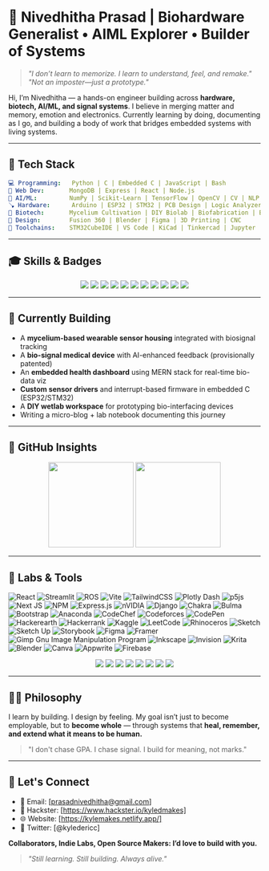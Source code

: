 # 🌱 Nivedhitha Prasad | Biohardware Generalist • AIML Explorer • Builder of Systems

> *"I don’t learn to memorize. I learn to understand, feel, and remake."*
> *"Not an imposter—just a prototype."*

Hi, I’m Nivedhitha — a hands-on engineer building across **hardware, biotech, AI/ML, and signal systems**. I believe in merging matter and memory, emotion and electronics. Currently learning by doing, documenting as I go, and building a body of work that bridges embedded systems with living systems.

---

## 🔧 Tech Stack

```yaml
💻 Programming:   Python | C | Embedded C | JavaScript | Bash  
📆 Web Dev:       MongoDB | Express | React | Node.js  
🧠 AI/ML:         NumPy | Scikit-Learn | TensorFlow | OpenCV | CV | NLP  
🪠 Hardware:      Arduino | ESP32 | STM32 | PCB Design | Logic Analyzers | Signal Processing  
🧪 Biotech:       Mycelium Cultivation | DIY Biolab | Biofabrication | Biomedical Devices  
🎨 Design:        Fusion 360 | Blender | Figma | 3D Printing | CNC  
🧰 Toolchains:    STM32CubeIDE | VS Code | KiCad | Tinkercad | Jupyter | Git & GitHub  
```

---

## 🎓 Skills & Badges

<p align="center">
  <img src="https://img.shields.io/badge/Python-3776AB?logo=python&logoColor=white&style=for-the-badge" />
  <img src="https://img.shields.io/badge/JavaScript-F7DF1E?logo=javascript&logoColor=black&style=for-the-badge" />
  <img src="https://img.shields.io/badge/MERN%20Stack-Node.js%20%7C%20React%20%7C%20Express%20%7C%20MongoDB-blue?style=for-the-badge" />
  <img src="https://img.shields.io/badge/C-00599C?logo=c&logoColor=white&style=for-the-badge" />
  <img src="https://img.shields.io/badge/Embedded%20C-hardware%20friendly-red?style=for-the-badge" />
  <img src="https://img.shields.io/badge/Fusion%20360-AE8C00?logo=autodesk&logoColor=white&style=for-the-badge" />
  <img src="https://img.shields.io/badge/Blender-F5792A?logo=blender&logoColor=white&style=for-the-badge" />
  <img src="https://img.shields.io/badge/TensorFlow-FF6F00?logo=tensorflow&logoColor=white&style=for-the-badge" />
  <img src="https://img.shields.io/badge/OpenCV-5C3EE8?logo=opencv&logoColor=white&style=for-the-badge" />
  <img src="https://img.shields.io/badge/Git-F05032?logo=git&logoColor=white&style=for-the-badge" />
  <img src="https://img.shields.io/badge/STM32CubeIDE-00ADD8?logo=stmicroelectronics&logoColor=white&style=for-the-badge" />
</p>

---

## 🚧 Currently Building

* A **mycelium-based wearable sensor housing** integrated with biosignal tracking
* A **bio-signal medical device** with AI-enhanced feedback (provisionally patented)
* An **embedded health dashboard** using MERN stack for real-time bio-data viz
* **Custom sensor drivers** and interrupt-based firmware in embedded C (ESP32/STM32)
* A **DIY wetlab workspace** for prototyping bio-interfacing devices
* Writing a micro-blog + lab notebook documenting this journey

---

## 🤖 GitHub Insights

<p align="center">
  <img src="https://github-readme-stats.vercel.app/api?username=yourusername&show_icons=true&theme=radical" height="170px" />
  <img src="https://github-readme-stats.vercel.app/api/top-langs/?username=yourusername&layout=compact&theme=radical" height="170px" />
</p>

---

## 🧪 Labs & Tools
![React](https://img.shields.io/badge/react-%2320232a.svg?style=for-the-badge&logo=react&logoColor=%2361DAFB)
![Streamlit](https://img.shields.io/badge/Streamlit-%23FE4B4B.svg?style=for-the-badge&logo=streamlit&logoColor=white)
![ROS](https://img.shields.io/badge/ros-%230A0FF9.svg?style=for-the-badge&logo=ros&logoColor=white)
![Vite](https://img.shields.io/badge/vite-%23646CFF.svg?style=for-the-badge&logo=vite&logoColor=white)
![TailwindCSS](https://img.shields.io/badge/tailwindcss-%2338B2AC.svg?style=for-the-badge&logo=tailwind-css&logoColor=white)
![Plotly Dash](https://img.shields.io/badge/plotly-3F4F75.svg?style=for-the-badge&logo=plotly&logoColor=white)
![p5js](https://img.shields.io/badge/p5.js-ED225D?style=for-the-badge&logo=p5.js&logoColor=FFFFFF)
![Next JS](https://img.shields.io/badge/Next-black?style=for-the-badge&logo=next.js&logoColor=white)
![NPM](https://img.shields.io/badge/NPM-%23CB3837.svg?style=for-the-badge&logo=npm&logoColor=white)
![Express.js](https://img.shields.io/badge/express.js-%23404d59.svg?style=for-the-badge&logo=express&logoColor=%2361DAFB)
![nVIDIA](https://img.shields.io/badge/cuda-000000.svg?style=for-the-badge&logo=nVIDIA&logoColor=green)
![Django](https://img.shields.io/badge/django-%23092E20.svg?style=for-the-badge&logo=django&logoColor=white)
![Chakra](https://img.shields.io/badge/chakra-%234ED1C5.svg?style=for-the-badge&logo=chakraui&logoColor=white)
![Bulma](https://img.shields.io/badge/bulma-00D0B1?style=for-the-badge&logo=bulma&logoColor=white)
![Bootstrap](https://img.shields.io/badge/bootstrap-%238511FA.svg?style=for-the-badge&logo=bootstrap&logoColor=white)
![Anaconda](https://img.shields.io/badge/Anaconda-%2344A833.svg?style=for-the-badge&logo=anaconda&logoColor=white)
![CodeChef](https://img.shields.io/badge/CodeChef-%23964B00.svg?style=for-the-badge&logo=CodeChef&logoColor=white)
	![Codeforces](https://img.shields.io/badge/Codeforces-445f9d?style=for-the-badge&logo=Codeforces&logoColor=white)
	![CodePen](https://img.shields.io/badge/Codepen-000000?style=for-the-badge&logo=codepen&logoColor=white)
![Hackerearth](https://img.shields.io/badge/HackerEarth-%232C3454.svg?&style=for-the-badge&logo=HackerEarth&logoColor=Blue)
	![Hackerrank](https://img.shields.io/badge/-Hackerrank-2EC866?style=for-the-badge&logo=HackerRank&logoColor=white)
	![Kaggle](https://img.shields.io/badge/Kaggle-035a7d?style=for-the-badge&logo=kaggle&logoColor=white)
![LeetCode](https://img.shields.io/badge/LeetCode-000000?style=for-the-badge&logo=LeetCode&logoColor=#d16c06)
![Rhinoceros](https://img.shields.io/badge/Rhinoceros-801010?style=for-the-badge&logo=rhinoceros&logoColor=white)
	![Sketch](https://img.shields.io/badge/Sketch-FFB387?style=for-the-badge&logo=sketch&logoColor=black)
	![Sketch Up](https://img.shields.io/badge/SketchUp-005F9E?style=for-the-badge&logo=sketchup&logoColor=white)
	![Storybook](https://img.shields.io/badge/-Storybook-FF4785?style=for-the-badge&logo=storybook&logoColor=white)
![Figma](https://img.shields.io/badge/figma-%23F24E1E.svg?style=for-the-badge&logo=figma&logoColor=white)
	![Framer](https://img.shields.io/badge/Framer-black?style=for-the-badge&logo=framer&logoColor=blue)
	![Gimp Gnu Image Manipulation Program](https://img.shields.io/badge/Gimp-657D8B?style=for-the-badge&logo=gimp&logoColor=FFFFFF)
	![Inkscape](https://img.shields.io/badge/Inkscape-e0e0e0?style=for-the-badge&logo=inkscape&logoColor=080A13)
	![Invision](https://img.shields.io/badge/invision-FF3366?style=for-the-badge&logo=invision&logoColor=white)
	![Krita](https://img.shields.io/badge/Krita-203759?style=for-the-badge&logo=krita&logoColor=EEF37B)
![Blender](https://img.shields.io/badge/blender-%23F5792A.svg?style=for-the-badge&logo=blender&logoColor=white)
![Canva](https://img.shields.io/badge/Canva-%2300C4CC.svg?style=for-the-badge&logo=Canva&logoColor=white)
![Appwrite](https://img.shields.io/badge/Appwrite-%23FD366E.svg?style=for-the-badge&logo=appwrite&logoColor=white)
![Firebase](https://img.shields.io/badge/firebase-a08021?style=for-the-badge&logo=firebase&logoColor=ffcd34)
<p align="center">
  <img src="https://img.shields.io/badge/Editor-VSCode-blue?logo=visualstudiocode&style=flat-square" />
  <img src="https://img.shields.io/badge/Boards-Arduino%20%7C%20ESP32%20%7C%20STM32-green?style=flat-square" />
  <img src="https://img.shields.io/badge/Fabrication-3DPrinting%20%7C%20CNC-lightgrey?style=flat-square" />
  <img src="https://img.shields.io/badge/BioLab-DIY%20OpenBio-blueviolet?style=flat-square" />
  <img src="https://img.shields.io/badge/EDA-KiCad-orange?style=flat-square" />
  <img src="https://img.shields.io/badge/Debugger-LogicAnalyzer%20%7C%20Oscilloscope-critical?style=flat-square" />
  <img src="https://img.shields.io/badge/Toolchain-STM32CubeIDE%20%7C%20PlatformIO-informational?style=flat-square" />
  <img src="https://img.shields.io/badge/Stack-MERN%20%7C%20AIML%20%7C%20Hardware-blue?style=flat-square" />
</p>

---

## 🚶‍♂️ Philosophy

I learn by building. I design by feeling. My goal isn’t just to become employable, but to **become whole** — through systems that **heal, remember, and extend what it means to be human.**

> "I don't chase GPA. I chase signal. I build for meaning, not marks."

---

## 📢 Let's Connect

* 💌 Email: \[[prasadnivedhitha@gmail.com](mailto:prasadnivedhitha@gmail.com)]
* 🧪 Hackster: \[https://www.hackster.io/kyledmakes]
* 🌐 Website: \[https://kylemakes.netlify.app/]
* 🧵 Twitter: \[@kyledericc]

**Collaborators, Indie Labs, Open Source Makers: I’d love to build with you.**

> *"Still learning. Still building. Always alive."*

